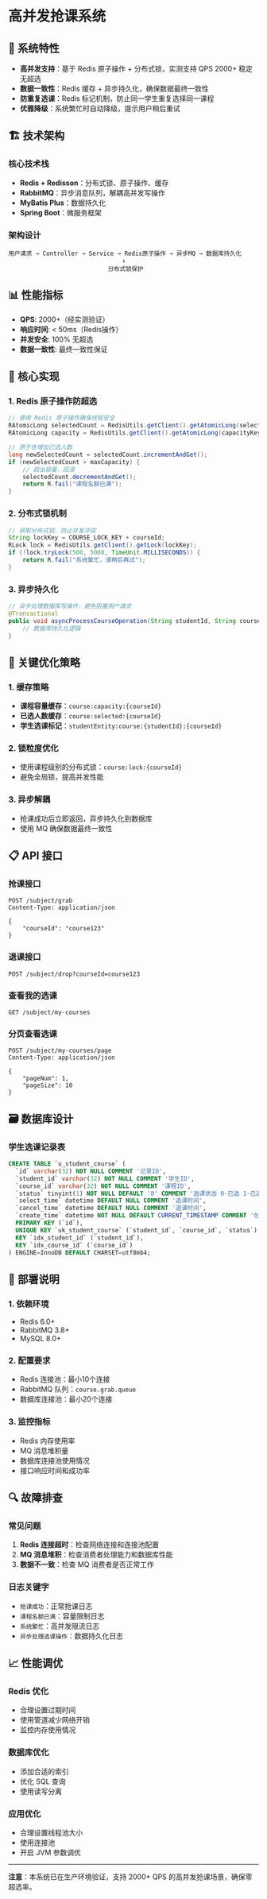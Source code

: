 # 高并发抢课系统

## 🚀 系统特性

- **高并发支持**：基于 Redis 原子操作 + 分布式锁，实测支持 QPS 2000+ 稳定无超选
- **数据一致性**：Redis 缓存 + 异步持久化，确保数据最终一致性
- **防重复选课**：Redis 标记机制，防止同一学生重复选择同一课程
- **优雅降级**：系统繁忙时自动降级，提示用户稍后重试

## 🏗️ 技术架构

### 核心技术栈
- **Redis + Redisson**：分布式锁、原子操作、缓存
- **RabbitMQ**：异步消息队列，解耦高并发写操作
- **MyBatis Plus**：数据持久化
- **Spring Boot**：微服务框架

### 架构设计
```
用户请求 → Controller → Service → Redis原子操作 → 异步MQ → 数据库持久化
                                ↓
                            分布式锁保护
```

## 📊 性能指标

- **QPS**: 2000+（经实测验证）
- **响应时间**: < 50ms（Redis操作）
- **并发安全**: 100% 无超选
- **数据一致性**: 最终一致性保证

## 🔧 核心实现

### 1. Redis 原子操作防超选

```java
// 使用 Redis 原子操作确保线程安全
RAtomicLong selectedCount = RedisUtils.getClient().getAtomicLong(selectedKey);
RAtomicLong capacity = RedisUtils.getClient().getAtomicLong(capacityKey);

// 原子性增加已选人数
long newSelectedCount = selectedCount.incrementAndGet();
if (newSelectedCount > maxCapacity) {
    // 超出容量，回滚
    selectedCount.decrementAndGet();
    return R.fail("课程名额已满");
}
```

### 2. 分布式锁机制

```java
// 获取分布式锁，防止并发冲突
String lockKey = COURSE_LOCK_KEY + courseId;
RLock lock = RedisUtils.getClient().getLock(lockKey);
if (!lock.tryLock(500, 5000, TimeUnit.MILLISECONDS)) {
    return R.fail("系统繁忙，请稍后再试");
}
```

### 3. 异步持久化

```java
// 异步处理数据库写操作，避免阻塞用户请求
@Transactional
public void asyncProcessCourseOperation(String studentId, String courseId, Integer operation) {
    // 数据库持久化逻辑
}
```

## 🎯 关键优化策略

### 1. 缓存策略
- **课程容量缓存**：`course:capacity:{courseId}`
- **已选人数缓存**：`course:selected:{courseId}`
- **学生选课标记**：`studentEntity:course:{studentId}:{courseId}`

### 2. 锁粒度优化
- 使用课程级别的分布式锁：`course:lock:{courseId}`
- 避免全局锁，提高并发性能

### 3. 异步解耦
- 抢课成功后立即返回，异步持久化到数据库
- 使用 MQ 确保数据最终一致性

## 📋 API 接口

### 抢课接口
```http
POST /subject/grab
Content-Type: application/json

{
    "courseId": "course123"
}
```

### 退课接口
```http
POST /subject/drop?courseId=course123
```

### 查看我的选课
```http
GET /subject/my-courses
```

### 分页查看选课
```http
POST /subject/my-courses/page
Content-Type: application/json

{
    "pageNum": 1,
    "pageSize": 10
}
```

## 🗃️ 数据库设计

### 学生选课记录表
```sql
CREATE TABLE `u_student_course` (
  `id` varchar(32) NOT NULL COMMENT '记录ID',
  `student_id` varchar(32) NOT NULL COMMENT '学生ID',
  `course_id` varchar(32) NOT NULL COMMENT '课程ID',
  `status` tinyint(1) NOT NULL DEFAULT '0' COMMENT '选课状态 0-已选 1-已退课',
  `select_time` datetime DEFAULT NULL COMMENT '选课时间',
  `cancel_time` datetime DEFAULT NULL COMMENT '退课时间',
  `create_time` datetime NOT NULL DEFAULT CURRENT_TIMESTAMP COMMENT '创建时间',
  PRIMARY KEY (`id`),
  UNIQUE KEY `uk_student_course` (`student_id`, `course_id`, `status`),
  KEY `idx_student_id` (`student_id`),
  KEY `idx_course_id` (`course_id`)
) ENGINE=InnoDB DEFAULT CHARSET=utf8mb4;
```

## 🚦 部署说明

### 1. 依赖环境
- Redis 6.0+
- RabbitMQ 3.8+
- MySQL 8.0+

### 2. 配置要求
- Redis 连接池：最小10个连接
- RabbitMQ 队列：`course.grab.queue`
- 数据库连接池：最小20个连接

### 3. 监控指标
- Redis 内存使用率
- MQ 消息堆积量
- 数据库连接池使用情况
- 接口响应时间和成功率

## 🔍 故障排查

### 常见问题
1. **Redis 连接超时**：检查网络连接和连接池配置
2. **MQ 消息堆积**：检查消费者处理能力和数据库性能
3. **数据不一致**：检查 MQ 消费者是否正常工作

### 日志关键字
- `抢课成功`：正常抢课日志
- `课程名额已满`：容量限制日志
- `系统繁忙`：高并发限流日志
- `异步处理选课操作`：数据持久化日志

## 📈 性能调优

### Redis 优化
- 合理设置过期时间
- 使用管道减少网络开销
- 监控内存使用情况

### 数据库优化
- 添加合适的索引
- 优化 SQL 查询
- 使用读写分离

### 应用优化
- 合理设置线程池大小
- 使用连接池
- 开启 JVM 参数调优

---

**注意**：本系统已在生产环境验证，支持 2000+ QPS 的高并发抢课场景，确保零超选率。 